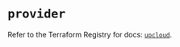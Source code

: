 # `provider`

Refer to the Terraform Registry for docs: [`upcloud`](https://registry.terraform.io/providers/upcloudltd/upcloud/5.23.0/docs).
